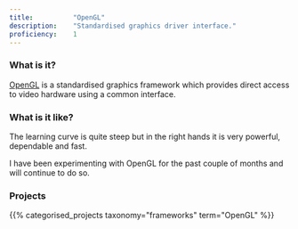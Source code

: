 ```yaml
---
title: 			"OpenGL"
description: 	"Standardised graphics driver interface."
proficiency:	1
---
```


### What is it?
[OpenGL](https://www.opengl.org/) is a standardised graphics framework which provides direct access to video hardware using a common interface.

### What is it like?
The learning curve is quite steep but in the right hands it is very powerful, dependable and fast.

I have been experimenting with OpenGL for the past couple of months and will continue to do so.

### Projects
{{% categorised_projects taxonomy="frameworks" term="OpenGL" %}}